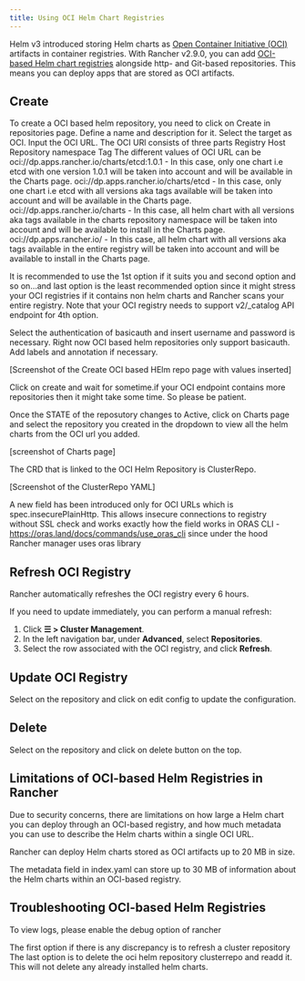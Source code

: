 ```yaml
---
title: Using OCI Helm Chart Registries
---
```


<head>
  <link rel="canonical" href="https://ranchermanager.docs.rancher.com/how-to-guides/new-user-guides/helm-charts-in-rancher/oci-registries"/>
</head>

Helm v3 introduced storing Helm charts as [Open Container Initiative (OCI)](https://opencontainers.org/about/overview/) artifacts in container registries. With Rancher v2.9.0, you can add [OCI-based Helm chart registries](https://helm.sh/docs/topics/registries/) alongside http- and Git-based repositories. This means you can deploy apps that are stored as OCI artifacts.

## Create <!-- Unedited draft -->

To create a OCI based helm repository, you need to click on Create in repositories page. 
Define a name and description for it. Select the target as OCI. 
Input the OCI URL. The OCI URl consists of three parts 
Registry Host 
Repository namespace 
Tag 
The different values of OCI URL can be 
oci://dp.apps.rancher.io/charts/etcd:1.0.1 - In this case, only one chart i.e etcd with one version 1.0.1 will be taken into account and will be available in the Charts page. 
oci://dp.apps.rancher.io/charts/etcd - In this case, only one chart i.e etcd with all versions aka tags available will be taken into account and will be available in the Charts page.
oci://dp.apps.rancher.io/charts -   In this case, all helm chart with all versions aka tags available in the charts repository namespace will be taken into account and will be available to install in the Charts page.
oci://dp.apps.rancher.io/ - In this case, all helm chart with all versions aka tags available in the entire registry will be taken into account and will be available to install in the Charts page.

It is recommended to use the 1st option if it suits you and second option and so on…and last option is the least recommended option since it might stress your OCI registries if it contains non helm charts and Rancher scans your entire registry. Note that your OCI registry needs to support v2/_catalog API endpoint for 4th option.

Select the authentication of basicauth and insert username and password is necessary. Right now OCI based helm repositories only support basicauth. 
Add labels and annotation if necessary. 

[Screenshot of the Create OCI based HElm repo page with values inserted]


Click on create and wait for sometime.if your OCI endpoint contains more repositories then it might take some time. So please be patient. 

Once the STATE of the reposutory changes to Active, click on Charts page and select the repository you created in the dropdown to view all the helm charts from the OCI url you added. 

[screenshot of Charts page]


The CRD that is linked to the OCI Helm Repository is ClusterRepo.

[Screenshot of the ClusterRepo YAML]

A new field has been introduced only for OCI URLs which is spec.insecurePlainHttp. This allows insecure connections to registry without SSL check and works exactly how the field works in ORAS CLI - https://oras.land/docs/commands/use_oras_cli since under the hood Rancher manager uses oras library

## Refresh OCI Registry

Rancher automatically refreshes the OCI registry every 6 hours. 

If you need to update immediately, you can perform a manual refresh:

1. Click **☰ > Cluster Management**.
1. In the left navigation bar, under **Advanced**, select **Repositories**.
1. Select the row associated with the OCI registry, and click **Refresh**.

## Update OCI Registry <!-- Unedited draft -->

Select on the repository and click on edit config to update the configuration. 

## Delete

Select on the repository and click on delete button on the top.

## Limitations of OCI-based Helm Registries in Rancher

Due to security concerns, there are limitations on how large a Helm chart you can deploy through an OCI-based registry, and how much metadata you can use to describe the Helm charts within a single OCI URL.

Rancher can deploy Helm charts stored as OCI artifacts up to 20 MB in size.

The metadata field in index.yaml can store up to 30 MB of information about the Helm charts within an OCI-based registry.

## Troubleshooting OCI-based Helm Registries <!-- Unedited draft -->

To view logs, please enable the debug option of rancher 

The first option if there is any discrepancy is to refresh a cluster repository 
The last option is to delete the oci helm repository clusterrepo and readd it. This will not delete any already installed helm charts.
